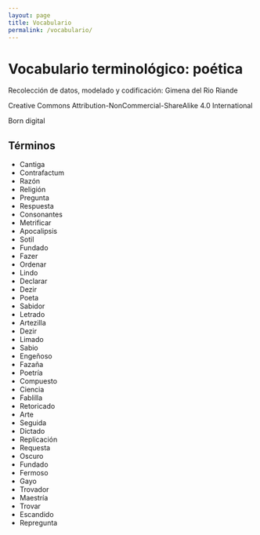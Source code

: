 ```yaml
---
layout: page
title: Vocabulario
permalink: /vocabulario/
---
```



# Vocabulario terminológico: poética
Recolección de datos, modelado y codificación: Gimena del Rio Riande

Creative Commons Attribution-NonCommercial-ShareAlike 4.0 International

Born digital

## Términos
* Cantiga
* Contrafactum
* Razón
* Religión
* Pregunta
* Respuesta
* Consonantes
* Metrificar
* Apocalipsis
* Sotil
* Fundado
* Fazer
* Ordenar
* Lindo
* Declarar
* Dezir
* Poeta
* Sabidor
* Letrado
* Artezilla
* Dezir
* Limado
* Sabio
* Engeñoso
* Fazaña
* Poetría
* Compuesto
* Ciencia
* Fablilla
* Retoricado
* Arte
* Seguida
* Dictado
* Replicación
* Requesta
* Oscuro
* Fundado
* Fermoso
* Gayo
* Trovador
* Maestría
* Trovar
* Escandido
* Repregunta
